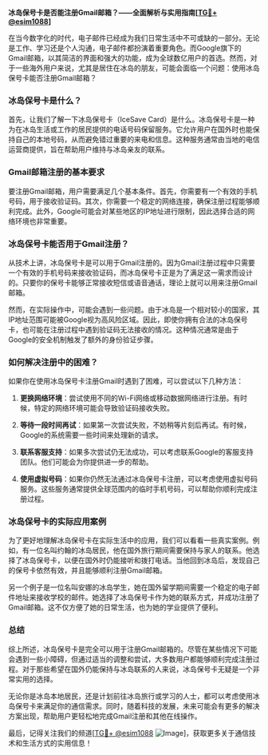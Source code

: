 **冰岛保号卡是否能注册Gmail邮箱？——全面解析与实用指南[[TG💪+ @esim1088](https://t.me/s/esim1088)]**

在当今数字化的时代，电子邮件已经成为我们日常生活中不可或缺的一部分。无论是工作、学习还是个人沟通，电子邮件都扮演着重要角色。而Google旗下的Gmail邮箱，以其简洁的界面和强大的功能，成为全球数亿用户的首选。然而，对于一些海外用户来说，尤其是居住在冰岛的朋友，可能会面临一个问题：使用冰岛保号卡能否注册Gmail邮箱？

### 冰岛保号卡是什么？

首先，让我们了解一下冰岛保号卡（IceSave Card）是什么。冰岛保号卡是一种为在冰岛生活或工作的居民提供的电话号码保留服务。它允许用户在国外时也能保持自己的本地号码，从而避免错过重要的来电和信息。这种服务通常由当地的电信运营商提供，旨在帮助用户维持与冰岛亲友的联系。

### Gmail邮箱注册的基本要求

要注册Gmail邮箱，用户需要满足几个基本条件。首先，你需要有一个有效的手机号码，用于接收验证码。其次，你需要一个稳定的网络连接，确保注册过程能够顺利完成。此外，Google可能会对某些地区的IP地址进行限制，因此选择合适的网络环境也非常重要。

### 冰岛保号卡能否用于Gmail注册？

从技术上讲，冰岛保号卡是可以用于Gmail注册的。因为Gmail注册过程中只需要一个有效的手机号码来接收验证码，而冰岛保号卡正是为了满足这一需求而设计的。只要你的保号卡能够正常接收短信或语音通话，理论上就可以用来注册Gmail邮箱。

然而，在实际操作中，可能会遇到一些问题。由于冰岛是一个相对较小的国家，其IP地址范围可能被Google视为高风险区域。因此，即使你拥有合法的冰岛保号卡，也可能在注册过程中遇到验证码无法接收的情况。这种情况通常是由于Google的安全机制触发了额外的身份验证步骤。

### 如何解决注册中的困难？

如果你在使用冰岛保号卡注册Gmail时遇到了困难，可以尝试以下几种方法：

1. **更换网络环境**：尝试使用不同的Wi-Fi网络或移动数据网络进行注册。有时候，特定的网络环境可能会导致验证码接收失败。
   
2. **等待一段时间再试**：如果第一次尝试失败，不妨稍等片刻后再试。有时候，Google的系统需要一些时间来处理新的请求。

3. **联系客服支持**：如果多次尝试仍无法成功，可以考虑联系Google的客服支持团队。他们可能会为你提供进一步的帮助。

4. **使用虚拟号码**：如果你仍然无法通过冰岛保号卡注册，可以考虑使用虚拟号码服务。这些服务通常提供全球范围内的临时手机号码，可以帮助你顺利完成注册过程。

### 冰岛保号卡的实际应用案例

为了更好地理解冰岛保号卡在实际生活中的应用，我们可以看看一些真实案例。例如，有一位名叫约翰的冰岛居民，他在国外旅行期间需要保持与家人的联系。他选择了冰岛保号卡，以便在国外时仍能接听和拨打电话。当他回到冰岛后，发现自己的保号卡依然有效，并且能够顺利注册Gmail邮箱。

另一个例子是一位名叫安娜的冰岛学生，她在国外留学期间需要一个稳定的电子邮件地址来接收学校的邮件。她选择了冰岛保号卡作为她的联系方式，并成功注册了Gmail邮箱。这不仅方便了她的日常生活，也为她的学业提供了便利。

### 总结

综上所述，冰岛保号卡是完全可以用于注册Gmail邮箱的。尽管在某些情况下可能会遇到一些小障碍，但通过适当的调整和尝试，大多数用户都能够顺利完成注册过程。对于那些希望在国外仍能保持与冰岛联系的人来说，冰岛保号卡无疑是一个非常实用的选择。

无论你是冰岛本地居民，还是计划前往冰岛旅行或学习的人士，都可以考虑使用冰岛保号卡来满足你的通信需求。同时，随着科技的发展，未来可能会有更多的解决方案出现，帮助用户更轻松地完成Gmail注册和其他在线操作。

最后，记得关注我们的频道[[TG💪+ @esim1088](https://t.me/s/esim1088) ![Image](https://i.postimg.cc/4NQfJmqS/Snipaste-2025-05-13-00-14-12.png)]，获取更多关于通信技术和生活方式的实用信息！